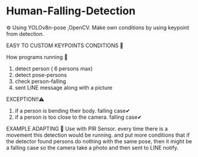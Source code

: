 # Human-Falling-Detection
⚙️ Using YOLOv8n-pose ,OpenCV. Make own conditions by using keypoint from detection.

EASY TO CUSTOM KEYPOINTS CONDITIONS 🦾

How programs running 💾
1. detect person ( 6 persons max)
2. detect pose-persons
3. check person-falling
4. sent LINE message along with a picture

EXCEPTION!!⚠️
1. if a person is bending their body. falling case✔
2. if a person is too close to the camera. falling case✔

EXAMPLE ADAPTING 🔅
Use with PIR Sensor. every time there is a movement this detection would be running.
and put more conditions that if the detector found persons do nothing with the same pose,
then it might be a falling case so the camera take a photo and then sent to LINE notify.
